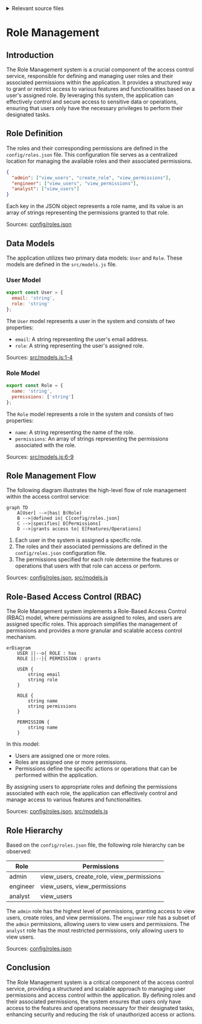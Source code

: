 <details>
<summary>Relevant source files</summary>

The following files were used as context for generating this wiki page:

- [config/roles.json](https://github.com/aanickode/access-control-service/blob/main/config/roles.json)
- [src/models.js](https://github.com/aanickode/access-control-service/blob/main/src/models.js)
</details>

# Role Management

## Introduction

The Role Management system is a crucial component of the access control service, responsible for defining and managing user roles and their associated permissions within the application. It provides a structured way to grant or restrict access to various features and functionalities based on a user's assigned role. By leveraging this system, the application can effectively control and secure access to sensitive data or operations, ensuring that users only have the necessary privileges to perform their designated tasks.

## Role Definition

The roles and their corresponding permissions are defined in the `config/roles.json` file. This configuration file serves as a centralized location for managing the available roles and their associated permissions.

```json
{
  "admin": ["view_users", "create_role", "view_permissions"],
  "engineer": ["view_users", "view_permissions"],
  "analyst": ["view_users"]
}
```

Each key in the JSON object represents a role name, and its value is an array of strings representing the permissions granted to that role.

Sources: [config/roles.json](https://github.com/aanickode/access-control-service/blob/main/config/roles.json)

## Data Models

The application utilizes two primary data models: `User` and `Role`. These models are defined in the `src/models.js` file.

### User Model

```javascript
export const User = {
  email: 'string',
  role: 'string'
};
```

The `User` model represents a user in the system and consists of two properties:

- `email`: A string representing the user's email address.
- `role`: A string representing the user's assigned role.

Sources: [src/models.js:1-4](https://github.com/aanickode/access-control-service/blob/main/src/models.js#L1-L4)

### Role Model

```javascript
export const Role = {
  name: 'string',
  permissions: ['string']
};
```

The `Role` model represents a role in the system and consists of two properties:

- `name`: A string representing the name of the role.
- `permissions`: An array of strings representing the permissions associated with the role.

Sources: [src/models.js:6-9](https://github.com/aanickode/access-control-service/blob/main/src/models.js#L6-L9)

## Role Management Flow

The following diagram illustrates the high-level flow of role management within the access control service:

```mermaid
graph TD
    A[User] -->|has| B(Role)
    B -->|defined in| C[config/roles.json]
    C -->|specifies| D[Permissions]
    D -->|grants access to| E[Features/Operations]
```

1. Each user in the system is assigned a specific role.
2. The roles and their associated permissions are defined in the `config/roles.json` configuration file.
3. The permissions specified for each role determine the features or operations that users with that role can access or perform.

Sources: [config/roles.json](https://github.com/aanickode/access-control-service/blob/main/config/roles.json), [src/models.js](https://github.com/aanickode/access-control-service/blob/main/src/models.js)

## Role-Based Access Control (RBAC)

The Role Management system implements a Role-Based Access Control (RBAC) model, where permissions are assigned to roles, and users are assigned specific roles. This approach simplifies the management of permissions and provides a more granular and scalable access control mechanism.

```mermaid
erDiagram
    USER ||--o{ ROLE : has
    ROLE ||--|{ PERMISSION : grants

    USER {
        string email
        string role
    }

    ROLE {
        string name
        string permissions
    }

    PERMISSION {
        string name
    }
```

In this model:

- Users are assigned one or more roles.
- Roles are assigned one or more permissions.
- Permissions define the specific actions or operations that can be performed within the application.

By assigning users to appropriate roles and defining the permissions associated with each role, the application can effectively control and manage access to various features and functionalities.

Sources: [config/roles.json](https://github.com/aanickode/access-control-service/blob/main/config/roles.json), [src/models.js](https://github.com/aanickode/access-control-service/blob/main/src/models.js)

## Role Hierarchy

Based on the `config/roles.json` file, the following role hierarchy can be observed:

| Role     | Permissions                                |
|----------|---------------------------------------------|
| admin    | view_users, create_role, view_permissions  |
| engineer | view_users, view_permissions               |
| analyst  | view_users                                  |

The `admin` role has the highest level of permissions, granting access to view users, create roles, and view permissions. The `engineer` role has a subset of the `admin` permissions, allowing users to view users and permissions. The `analyst` role has the most restricted permissions, only allowing users to view users.

Sources: [config/roles.json](https://github.com/aanickode/access-control-service/blob/main/config/roles.json)

## Conclusion

The Role Management system is a critical component of the access control service, providing a structured and scalable approach to managing user permissions and access control within the application. By defining roles and their associated permissions, the system ensures that users only have access to the features and operations necessary for their designated tasks, enhancing security and reducing the risk of unauthorized access or actions.